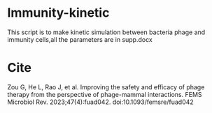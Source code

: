 # Immunity-kinetic
This script is to make kinetic simulation between bacteria phage and immunity cells,all the parameters are in supp.docx

# Cite
Zou G, He L, Rao J, et al. Improving the safety and efficacy of phage therapy from the perspective of phage-mammal interactions. FEMS Microbiol Rev. 2023;47(4):fuad042. doi:10.1093/femsre/fuad042
